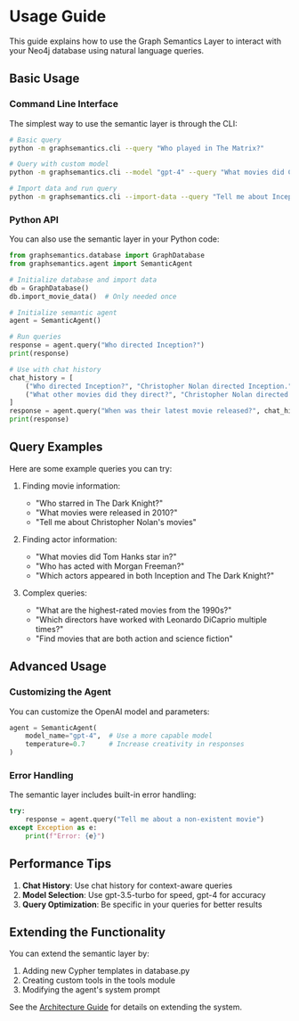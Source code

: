 # Usage Guide

This guide explains how to use the Graph Semantics Layer to interact with your Neo4j database using natural language queries.

## Basic Usage

### Command Line Interface

The simplest way to use the semantic layer is through the CLI:

```bash
# Basic query
python -m graphsemantics.cli --query "Who played in The Matrix?"

# Query with custom model
python -m graphsemantics.cli --model "gpt-4" --query "What movies did Christopher Nolan direct?"

# Import data and run query
python -m graphsemantics.cli --import-data --query "Tell me about Inception"
```

### Python API

You can also use the semantic layer in your Python code:

```python
from graphsemantics.database import GraphDatabase
from graphsemantics.agent import SemanticAgent

# Initialize database and import data
db = GraphDatabase()
db.import_movie_data()  # Only needed once

# Initialize semantic agent
agent = SemanticAgent()

# Run queries
response = agent.query("Who directed Inception?")
print(response)

# Use with chat history
chat_history = [
    ("Who directed Inception?", "Christopher Nolan directed Inception."),
    ("What other movies did they direct?", "Christopher Nolan directed several acclaimed films including The Dark Knight trilogy, Interstellar, and Dunkirk.")
]
response = agent.query("When was their latest movie released?", chat_history)
print(response)
```

## Query Examples

Here are some example queries you can try:

1. Finding movie information:
   - "Who starred in The Dark Knight?"
   - "What movies were released in 2010?"
   - "Tell me about Christopher Nolan's movies"

2. Finding actor information:
   - "What movies did Tom Hanks star in?"
   - "Who has acted with Morgan Freeman?"
   - "Which actors appeared in both Inception and The Dark Knight?"

3. Complex queries:
   - "What are the highest-rated movies from the 1990s?"
   - "Which directors have worked with Leonardo DiCaprio multiple times?"
   - "Find movies that are both action and science fiction"

## Advanced Usage

### Customizing the Agent

You can customize the OpenAI model and parameters:

```python
agent = SemanticAgent(
    model_name="gpt-4",  # Use a more capable model
    temperature=0.7      # Increase creativity in responses
)
```

### Error Handling

The semantic layer includes built-in error handling:

```python
try:
    response = agent.query("Tell me about a non-existent movie")
except Exception as e:
    print(f"Error: {e}")
```

## Performance Tips

1. **Chat History**: Use chat history for context-aware queries
2. **Model Selection**: Use gpt-3.5-turbo for speed, gpt-4 for accuracy
3. **Query Optimization**: Be specific in your queries for better results

## Extending the Functionality

You can extend the semantic layer by:

1. Adding new Cypher templates in database.py
2. Creating custom tools in the tools module
3. Modifying the agent's system prompt

See the [Architecture Guide](architecture.md) for details on extending the system.
